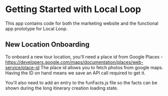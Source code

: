# Getting Started with Local Loop

This app contains code for both the marketing website and the functional app prototype for Local Loop.

## New Location Onboarding

To onboard a new tour location, you'll need a place id from Google Places - https://developers.google.com/maps/documentation/places/web-service/place-id
The place id allows you to fetch photos from google maps. Having the ID on hand means we save an API call required to get it.

You'll also need to add an entry to the funFacts.js file so the facts can be shown during the long itinerary creation loading state.
